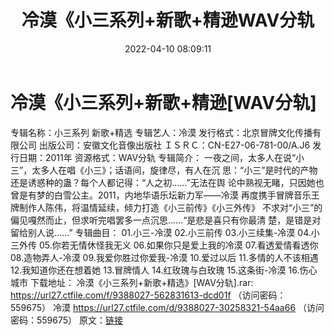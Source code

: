 ﻿---
title: 冷漠《小三系列+新歌+精逊WAV分轨
date: 2022-04-10 08:09:11
categories: WAV车载音乐、镜像
tags: 国语流行
---
# 冷漠《小三系列+新歌+精逊[WAV分轨]

专辑名称：小三系列 新歌+精选
专辑艺人：冷漠
发行格式：北京冒牌文化传播有限公司
出版公司：安徽文化音像出版社
ＩＳＲＣ：CN-E27-06-781-00/A.J6
发行日期：2011年
资源格式：WAV分轨
专辑简介：
一夜之间，太多人在说“小三”，太多人在唱《小三》；话语间，旋律尽，有人在沉
思：“小三”是时代的产物还是诱惑种的蛊？每个人都记得：“人之初……”无法在舆
论中熟视无睹，只因她也曾是有梦的白雪公主。2011，内地华语乐坛新力军——冷漠
再度携手冒牌音乐王牌制作人陈伟，将温情延续，倾力打造《小三前传》《小三外传》
不求对“小三”的偏见嘎然而止，但求听完唱罢多一点沉思……“是悲是喜只有你最清
楚，是错是对留给别人说……”
专辑曲目：
01.小三-冷漠
02.小三前传
03.小三续集-冷漠
04.小三外传
05.你若无情休怪我无义
06.如果你只是爱上我的冷漠
07.看透爱情看透你
08.造物弄人-冷漠
09.我爱你胜过你爱我-冷漠
10.爱过以后
11.多情的人不该相遇
12.我知道你还在想着她
13.冒牌情人
14.红玫瑰与白玫瑰
15.这条街-冷漠
16.伤心城市
下载地址：
冷漠《小三系列+新歌+精选》[WAV分轨].rar: https://url27.ctfile.com/f/9388027-562831613-dcd01f
（访问密码：559675）
冷漠
https://url27.ctfile.com/d/9388027-30258321-54aa66
（访问密码：559675）
原文：[链接](https://blog.sina.com.cn/s/blog_1647c7e7601030wl9.html)